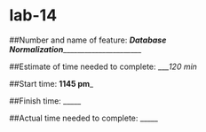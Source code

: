 # lab-14

##Number and name of feature: _____Database Normalization___________________________

##Estimate of time needed to complete: ____120 min_

##Start time: __1145 pm___

##Finish time: _____

##Actual time needed to complete: _____



